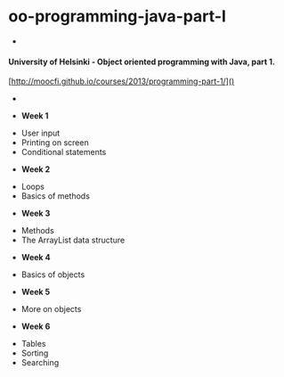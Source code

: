 # oo-programming-java-part-I
-
#### University of Helsinki - Object oriented programming with Java, part 1. 

[http://moocfi.github.io/courses/2013/programming-part-1/]()

-


* **Week 1**
 - User input
 - Printing on screen
 - Conditional statements
* **Week 2**
 - Loops
 - Basics of methods
* **Week 3**
 - Methods
 - The ArrayList data structure
* **Week 4**
 - Basics of objects
* **Week 5**
 - More on objects
* **Week 6**
 - Tables
 - Sorting
 - Searching
